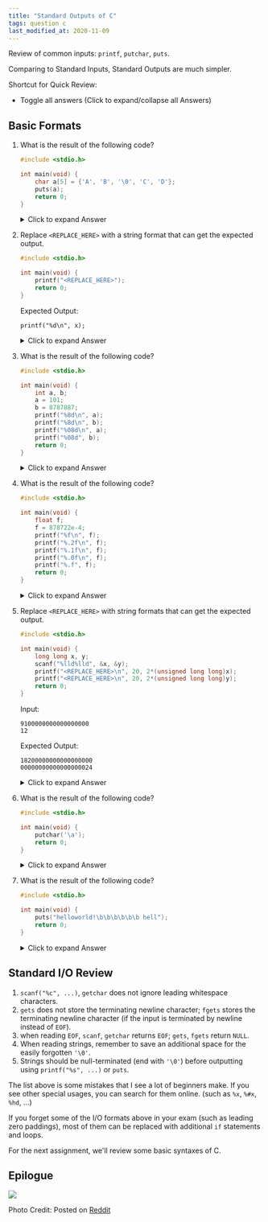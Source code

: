 ```yaml
---
title: "Standard Outputs of C"
tags: question c
last_modified_at: 2020-11-09
---
```


Review of common inputs: `printf`, `putchar`, `puts`.

Comparing to Standard Inputs, Standard Outputs are much simpler.

<!--more-->

Shortcut for Quick Review:
- <a id="toggle-all-summary">Toggle all answers (Click to expand/collapse all Answers)</a>
<script>
// Reference the toggle link
var toggle = document.getElementById('toggle-all-summary');
toggle.addEventListener('click', function(e) {
  e.target.classList.toggle('toggle-state');
  var details = document.querySelectorAll('details');
  Array.from(details).forEach(function(obj, idx) {
    if (e.target.classList.contains('toggle-state')) {
      obj.open = true;
    } else {
      obj.open = false;
    }
  });
}, false);
</script>

## Basic Formats

1. What is the result of the following code?

   ```c
   #include <stdio.h>

   int main(void) {
       char a[5] = {'A', 'B', '\0', 'C', 'D'};
       puts(a);
       return 0;
   }
   ```

   <details><summary>Click to expand Answer</summary><div class="notice--success" markdown="1">
   ✔️ **Answer**
   <!--Answer Begin-->
   ```
   AB

   ```
   <!--Answer End-->
   <!--Description Begin-->
   `puts` or `printf("%s", ...)` stops when the terminating character (`'\0'`) is seen. If you forget to add a `'\0'` at the end of your string, the program might crash due to memory access violation.
   <!--Description End-->
   </div></details>


1. Replace `<REPLACE_HERE>` with a string format that can get the expected output.
   ```c
   #include <stdio.h>

   int main(void) {
       printf("<REPLACE_HERE>");
       return 0;
   }
   ```
   Expected Output:
   ```
   printf("%d\n", x);
   ```

   <details><summary>Click to expand Answer</summary><div class="notice--success" markdown="1">
   ✔️ **Answer**
   <!--Answer Begin-->
   ```
   printf(\"%%d\\n\", x);
   ```
   <!--Answer End-->
   <!--Description Begin-->
   `printf` requires escape characters to print certain special characters.
   - `\\` becomes `'\'`
   - `\"` becomes `'"'`
   - `%%` becomes `'%'`

   For the example above, we can print out the expected output easily by `puts`. But if you use `printf`, it's a pain in the a**.
   <!--Description End-->
   </div></details>


1. What is the result of the following code?

   ```c
   #include <stdio.h>

   int main(void) {
       int a, b;
       a = 101;
       b = 8787887;
       printf("%8d\n", a);
       printf("%8d\n", b);
       printf("%08d\n", a);
       printf("%08d", b);
       return 0;
   }
   ```

   <details><summary>Click to expand Answer</summary><div class="notice--success" markdown="1">
   ✔️ **Answer**
   <!--Answer Begin-->
   ```
        101
    8787887
   00000101
   08787887
   ```
   <!--Answer End-->
   <!--Description Begin-->
   This is a easy way to pad outputs with whitespaces or zeros.
   <!--Description End-->
   </div></details>


1. What is the result of the following code?

   ```c
   #include <stdio.h>

   int main(void) {
       float f;
       f = 878722e-4;
       printf("%f\n", f);
       printf("%.2f\n", f);
       printf("%.1f\n", f);
       printf("%.0f\n", f);
       printf("%.f", f);
       return 0;
   }
   ```

   <details><summary>Click to expand Answer</summary><div class="notice--success" markdown="1">
   ✔️ **Answer**
   <!--Answer Begin-->
   ```
   87.872200
   87.87
   87.9
   88
   88
   ```
   <!--Answer End-->
   <!--Description Begin-->
   The `xey` in float representation means $x\cdot 10^y$.

   If the precision isn't specified, the default is 6 digits after the decimal point.

   `printf` does the rounding for you.
   <!--Description End-->
   </div></details>


1. Replace `<REPLACE_HERE>` with string formats that can get the expected output.

   ```c
   #include <stdio.h>

   int main(void) {
       long long x, y;
       scanf("%lld%lld", &x, &y);
       printf("<REPLACE_HERE>\n", 20, 2*(unsigned long long)x);
       printf("<REPLACE_HERE>\n", 20, 2*(unsigned long long)y);
       return 0;
   }
   ```
   Input:
   ```
   9100000000000000000
   12

   ```
   Expected Output:
   ```
   18200000000000000000
   00000000000000000024

   ```

   <details><summary>Click to expand Answer</summary><div class="notice--success" markdown="1">
   ✔️ **Answer**
   <!--Answer Begin-->
   ```
   %0*llu
   ```
   <!--Answer End-->
   <!--Description Begin-->
   - `%lld` for `long long`
   - `%llu` for `unsigned long long`.

   `printf("%*d", NUM, ...)` replaces `*` to `NUM`.
   <!--Description End-->
   </div></details>

1. What is the result of the following code?

   ```c
   #include <stdio.h>

   int main(void) {
       putchar('\a');
       return 0;
   }
   ```

   <details><summary>Click to expand Answer</summary><div class="notice--success" markdown="1">
   ✔️ **Answer**
   <!--Answer Begin-->

   - In Console/Terminal

     Does not output any visible characters.

     If your computer's sound is on, you should hear a bell ringing sound or a "beep!", or some other strange noises.

   - In text editor (which is used by OJ)

     ```
     BEL
     ```

     ![]({{site.imgs}}{{page.id}}/bel.png)

     `BEL` indicates the bell character.
   <!--Answer End-->
   <!--Description Begin-->
   `\a` is stored as a character if the output is redirected to a file. The bell sound is the result of the terminal's interpretation of `\a`.

   For more information, please refer to the [ASCII Table](https://computersciencewiki.org/index.php/File:Ascii_table.png).
   <!--Description End-->
   </div></details>

1. What is the result of the following code?

   ```c
   #include <stdio.h>

   int main(void) {
       puts("helloworld!\b\b\b\b\b\b hell");
       return 0;
   }
   ```

   <details><summary>Click to expand Answer</summary><div class="notice--success" markdown="1">
   ✔️ **Answer**
   <!--Answer Begin-->

   - In Console/Terminal

     ```
     hello hell!
     ```

   - In text editor (which is used by OJ)

     ```
     helloworld!BSBSBSBSBSBS hell
     ```

     ![]({{site.imgs}}{{page.id}}/bs.png)

     `BS` indicates the backspace character. `\b` is stored as a character if the output is redirected to a file. The terminal's interpretation of `\b` is to move the cursor left by one character.

     Since OJ uses I/O redirection, you should not expect `\b` to work as you expected.
   <!--Answer End-->
   <!--Description Begin-->
   <!--Description End-->
   </div></details>


## Standard I/O Review

1. `scanf("%c", ...)`, `getchar` does not ignore leading whitespace characters.
2. `gets` does not store the terminating newline character; `fgets` stores the terminating newline character (if the input is terminated by newline instead of `EOF`).
3. when reading `EOF`, `scanf`, `getchar` returns `EOF`; `gets`, `fgets` return `NULL`.
4. When reading strings, remember to save an additional space for the easily forgotten `'\0'`.
5. Strings should be null-terminated (end with `'\0'`) before outputting using `printf("%s", ...)` or `puts`.

The list above is some mistakes that I see a lot of beginners make. If you see other special usages, you can search for them online. (such as `%x`, `%#x`, `%hd`, ...)

If you forget some of the I/O formats above in your exam (such as leading zero paddings), most of them can be replaced with additional `if` statements and loops.

For the next assignment, we'll review some basic syntaxes of C.

## Epilogue

![]({{site.imgs}}{{page.id}}/c_hello_world.jpg)

Photo Credit: Posted on [Reddit](https://www.reddit.com/r/ProgrammerHumor/comments/6xrxbm/hello_world_using_c/)